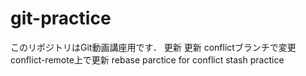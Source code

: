 # git-practice
このリポジトリはGit動画講座用です．
更新
更新
conflictブランチで変更
conflict-remote上で更新
rebase parctice for conflict
stash practice
